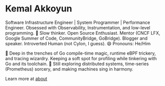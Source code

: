 # Kemal Akkoyun

Software Infrastructure Engineer | System Programmer | Performance Engineer. Obsessed with Observability, Instrumentation, and low-level programming. 🤔 Slow thinker. Open Source Enthusiast. Mentor (CNCF LFX, Google Summer of Code, CommunityBridge, GoBridge). Blogger and speaker. Introverted Human (not Cylon, I guess). 😄 Pronouns: He/Him

🔭 Deep in the trenches of Go compile-time magic, runtime eBPF trickery, and tracing wizardry. Keeping a soft spot for profiling while tinkering with Go and its toolchain. 🌱 Still exploring distributed systems, time-series (Prometheus) sorcery, and making machines sing in harmony.

Learn more at [about](https://kakkoyun.me/about)
